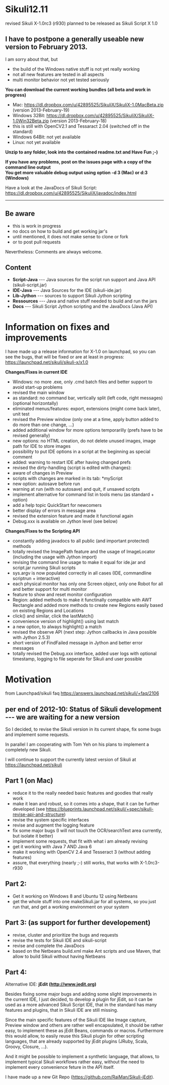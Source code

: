 Sikuli12.11
===========

revised Sikuli X-1.0rc3 (r930)  planned to be released as Sikuli Script X 1.0

I have to postpone a generally useable new version to February 2013.
---
I am sorry about that, but
- the build of the Windows native stuff is not yet really working
- not all new features are tested in all aspects
- multi monitor behavior not yet tested seriously

**You can download the current working bundles (all beta and work in progress)** 

- Mac: https://dl.dropbox.com/u/42895525/SikuliX/SikuliX-1.0MacBeta.zip (version 2013-February-19)
- Windows 32Bit: https://dl.dropbox.com/u/42895525/SikuliX/SikuliX-1.0Win32Beta.zip (version 2013-February-18)
 - this is still with OpenCV2.1 and Tessaract 2.04 (switched off in the standard)
- Windows 64Bit: not yet available
- Linux: not yet available

**Unzip to any folder, look into the contained readme.txt and Have Fun ;-)**

**If you have any problems, post on the issues page with a copy of the command line output**<br />
**You get more valuable debug output using option -d 3 (Mac) or d:3 (Windows)**

Have a look at the JavaDocs of Sikuli Script: https://dl.dropbox.com/u/42895525/SikuliX/javadoc/index.html

----------------------------

Be aware
---
- this is work in progress
- no docs on how to build and get working jar's
- until mentioned, it does not make sense to clone or fork
- or to post pull requests

Nevertheless: Comments are always welcome.

Content
-------
- **Script-Java** --- Java sources for the script run support and Java API (sikuli-script.jar)
- **IDE-Java** --- Java Sources for the IDE (sikuli-ide.jar)
- **Lib-Jython** --- sources to support Sikuli Jython scripting
- **Ressources** --- Java and native stuff needed to build and run the jars
- **Docs** --- Sikuli Script Jython scripting and the JavaDocs (Java API)

Information on fixes and improvements
=====================================

I have made up a release information for X-1.0 on launchpad, so you can see the bugs, that will be fixed or are at least in progress: https://launchpad.net/sikuli/sikuli-x/x1.0

**Changes/Fixes in current IDE**

- Windows: no more .exe, only .cmd batch files and better support to avoid start-up problems
- revised the main window
 - as standard: no command bar, vertically split (left code, right messages) (optional horizontally)
 - eliminated menus/features: export, extensions (might come back later), unit test
- revised the Preview window (only one at a time, apply button added to do more than one change, ...)
 - added additional window for more options temporarilly (prefs have to be revised generally)
 - new options: no HTML creation, do not delete unused images, image path for IDE to store images
 - possibility to put IDE options in a script at the beginning as special comment
 - added: warning to restart IDE after having changed prefs
- revised the dirty-handling (script is edited with changes):
 - aware of changes in Preview 
 - scripts with changes are marked in its tab: *myScript
 - new option: autosave before run
 - warning at run (with no autosave) and quit, if unsaved scripts
- implement alternative for command list in tools menu (as standard + option)
- add a help topic QuickStart for newcomers
- better display of errors in message area
- revised the extension feature and made it functional again
- Debug.xxx is available on Jython level (see below)

**Changes/Fixes to the Scripting API**

- constantly adding javadocs to all public (and important protected) methods
- totally revised the ImagePath feature and the usage of ImageLocator (including the usage with Jython import)
- revising the command line usage to make it equal for ide.jar and script.jar running Sikuli scripts
- sys.argv is now populated correctly in all cases (IDE, commandline scriptrun + interactive)
- each physical monitor has only one Screen object, only one Robot for all and better support for multi monitor
- feature to show and reset monitor configuration
- Region: added methods to make it functinally compatible with AWT Rectangle and added more methods to create
new Regions easily based on existing Regions and Locations
- click() and similar, click the lastMatch()
- convenience version of highlight() using last match
- a new option, to always highlight() a match
- revised the observe API (next step: Jython callbacks in Java possible with Jython 2.5.3)
- short version of FindFailed message in Jython and better error messages
- totally revised the Debug.xxx interface, added user logs with optional timestamp, logging to file seperate for Sikuli and user possible

Motivation
==========
from Launchpad/sikuli faq https://answers.launchpad.net/sikuli/+faq/2106

per end of 2012-10: 
Status of Sikuli development --- we are waiting for a new version
---------------------------

So I decided, to revise the Sikuli version in its current shape, fix some bugs and implement some requests.

In parallel I am cooperating with Tom Yeh on his plans to implement a completely new Sikuli.

I will continue to support the currently latest version of Sikuli at https://launchpad.net/sikuli

Part 1 (on Mac)
---------------
- reduce it to the really needed basic features and goodies that really work
- make it lean and robust, so it comes into a shape, that it can be further developed
  (see https://blueprints.launchpad.net/sikuli/+spec/sikuli-revise-api-and-structure)
- revise the system specific interfaces
- revise and augment the logging feature
- fix some major bugs (I will not touch the OCR/searchText area currently, but isolate it better)
- implement some requests, that fit with what i am already revising
- get it working with Java 7 AND Java 6
- make it working with OpenCV 2.4 and Tesseract 3 (without adding features)
- assure, that everything (nearly ;-) still works, that works with X-1.0rc3-r930

Part 2:
-------
- Get it working on Windows 8 and Ubuntu 12 using Netbeans
- get the whole stuff into one makeSikuli.jar for all systems, so you just run that, and get a working environment on your system

Part 3: (as support for further developement)
-------
- revise, cluster and prioritize the bugs and requests
- revise the tests for Sikuli IDE and sikuli-script
- revise and complete the JavaDocs
- based on the Netbeans build.xml make Ant scripts and use Maven, that allow to build Sikuli without having Netbeans

Part 4:
-------
Alternative IDE: **jEdit (http://www.jedit.org)** 

Besides fixing some major bugs and adding some slight improvements in the current IDE, I just decided, to develop a plugin for jEdit, so it can be used as a more advanced Sikuli Script IDE, that in the standard has many features and plugins, that in Sikuli IDE are still missing. 

Since the main specific features of the Sikuli IDE like Image capture, Preview window and others are rather well encapsulated, it should be rather easy, to implement these as jEdit Beans, commands or macros. Furthermore this would allow, to easily reuse this Sikuli plugin for other scripting languages, that are already supported by jEdit plugins (JRuby, Scala, Groovy, Closure, ...). 

And it might be possible to implement a synthetic language, that allows, to implement typical Sikuli workflows rather easy, without the need to implement every convenience feture in the API itself.

I have made up a new Git Repo (https://github.com/RaiMan/Sikuli-jEdit).

